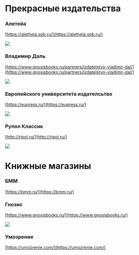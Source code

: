 
# Прекрасные издательства

### Алетейа

[https://aletheia.spb.ru/](https://aletheia.spb.ru/)


![](https://static.tildacdn.com/tild3236-6235-4434-a339-663062653038/Logo_2_bel__.png)

### Владимир Даль

[https://www.gnosisbooks.ru/partners/izdatelstvo-vladimir-dal/](https://www.gnosisbooks.ru/partners/izdatelstvo-vladimir-dal/)

![](https://www.gnosisbooks.ru/upload/iblock/79b/79b840a4b0cbcf96f12c2a68260c4104.png)

### Европейского университета издателсьтво

[https://eupress.ru/](https://eupress.ru/)

![](https://eupress.ru/design/logo-new.jpg)

### Рупол Классик

[http://ripol.ru/](http://ripol.ru/)

![](http://ripol.ru/i/logo-ripol.svg)



# Книжные магазины

### БММ

[https://bmm.ru/](https://bmm.ru/)


### Гнозис

[https://www.gnosisbooks.ru/](https://www.gnosisbooks.ru/)

![](https://www.gnosisbooks.ru/local/templates/gnosis/assets/images/logo/logo4.png)


### Умозрение 

[https://umozrenie.com/](https://umozrenie.com/)


















